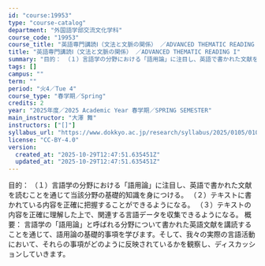 ```yaml
---
id: "course:19953"
type: "course-catalog"
department: "外国語学部交流文化学科"
course_code: "19953"
course_title: "英語専門講読Ⅰ（文法と文脈の関係） ／ADVANCED THEMATIC READING I"
title: "英語専門講読Ⅰ（文法と文脈の関係） ／ADVANCED THEMATIC READING I"
summary: "目的： （１）言語学の分野における「語用論」に注目し、英語で書かれた文献を読むことを通じて当該分野の基礎的知識を身につける。 （２）テキストに書かれている内容を正確に把握することができるようになる。 （３）テキストの内容を正確に理解した上で…"
tags: []
campus: ""
term: ""
period: "火4／Tue 4"
course_type: "春学期／Spring"
credits: 2
year: "2025年度／2025 Academic Year 春学期／SPRING SEMESTER"
main_instructor: "大澤 舞"
instructors: ["[]"]
syllabus_url: "https://www.dokkyo.ac.jp/research/syllabus/2025/0105/0105_19953_ja_JP.html"
license: "CC-BY-4.0"
version:
  created_at: "2025-10-29T12:47:51.635451Z"
  updated_at: "2025-10-29T12:47:51.635451Z"
---
```

目的： （１）言語学の分野における「語用論」に注目し、英語で書かれた文献を読むことを通じて当該分野の基礎的知識を身につける。 （２）テキストに書かれている内容を正確に把握することができるようになる。 （３）テキストの内容を正確に理解した上で、関連する言語データを収集できるようになる。 概要： 言語学の「語用論」と呼ばれる分野について書かれた英語文献を講読することを通じて、語用論の基礎的事項を学びます。そして、我々の実際の言語活動において、それらの事項がどのように反映されているかを観察し、ディスカッションしていきます。
